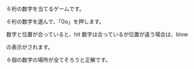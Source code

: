 ６桁の数字を当てるゲームです。

６桁の数字を選んで、「Go」を押します。

数字と位置が合っていると、hit
数字は合っているが位置が違う場合は、blow

の表示がされます。

６個の数字の場所が全てそろうと正解です。
